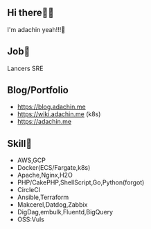 ## Hi there🤷‍♂️

I'm adachin yeah!!!🤟

## Job🏃

Lancers SRE

## Blog/Portfolio
- https://blog.adachin.me
- https://wiki.adachin.me (k8s)
- https://adachin.me

## Skill📖

- AWS,GCP
- Docker(ECS/Fargate,k8s)
- Apache,Nginx,H2O
- PHP/CakePHP,ShellScript,Go,Python(forgot) 
- CircleCI
- Ansible,Terraform
- Makcerel,Datdog,Zabbix
- DigDag,embulk,Fluentd,BigQuery
- OSS:Vuls
